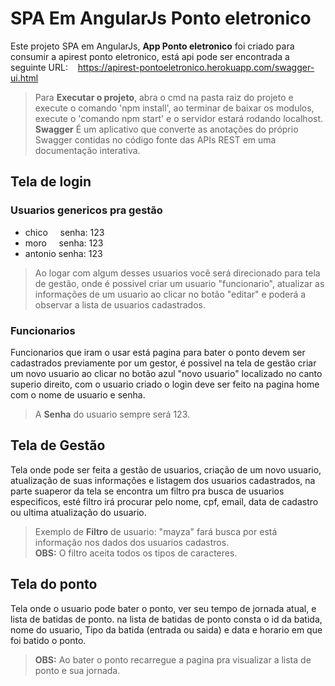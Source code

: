 # SPA Em AngularJs Ponto eletronico
 Este projeto SPA em AngularJs, **App Ponto eletronico** foi criado para consumir a apirest ponto eletronico, está api pode ser encontrada a seguinte URL:&nbsp;&nbsp;&nbsp;&nbsp;https://apirest-pontoeletronico.herokuapp.com/swagger-ui.html  
> Para **Executar o projeto**, abra o cmd na pasta raiz do projeto e execute o comando 'npm install', ao terminar de baixar os modulos, execute o 'comando npm start' e o servidor estará rodando localhost.  
> **Swagger** É um aplicativo que converte as anotações do próprio Swagger contidas no código fonte das APIs REST em uma documentação interativa.  
## Tela de login 
### Usuarios genericos pra gestão  
- chico&nbsp;&nbsp;&nbsp;&nbsp;&nbsp;senha: 123 
- moro&nbsp;&nbsp;&nbsp;&nbsp;&nbsp;senha: 123
- antonio&nbsp;senha: 123
> Ao logar com algum desses usuarios você será direcionado para tela de gestão, onde é possivel criar um usuario "funcionario", atualizar as informações de um usuario ao clicar no botão "editar" e poderá a observar a lista de usuarios cadastrados.  
### Funcionarios
Funcionarios que iram o usar está pagina para bater o ponto devem ser cadastrados previamente por um gestor, é possivel na tela de gestão criar um novo usuario ao clicar no botão azul "novo usuario" localizado no canto superio direito, com o usuario criado o login deve ser feito na pagina home com o nome de usuario e senha.
> A **Senha** do usuario sempre será 123.

## Tela de Gestão
Tela onde pode ser feita a gestão de usuarios, criação de um novo usuario, atualização de suas informações e listagem dos usuarios cadastrados, na parte suaperor da tela se encontra um filtro pra busca de usuarios especificos, esté filtro irá procurar pelo nome, cpf, email, data de cadastro ou ultima atualização do usuario.
> Exemplo de **Filtro** de usuario:  "mayza" fará busca por está informação nos dados dos usuarios cadastros.  
> **OBS:** O filtro aceita todos os tipos de caracteres.

## Tela do ponto
Tela onde o usuario pode bater o ponto, ver seu tempo de jornada atual, e lista de batidas de ponto.
na lista de batidas de ponto consta o id da batida, nome do usuario, Tipo da batida (entrada ou saida) e data e horario em que foi batido o ponto.
> **OBS:** Ao bater o ponto recarregue a pagina pra visualizar a lista de ponto e sua jornada.